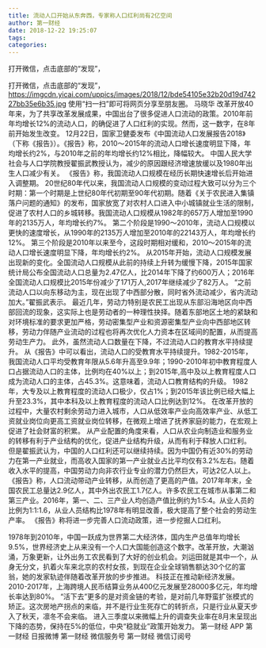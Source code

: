 ```yaml
---
title: 流动人口开始从东奔西，专家称人口红利尚有2亿空间
author: 第一财经
date: 2018-12-22 19:25:07
tags: 
categories: 
---
```

打开微信，点击底部的“发现”，
<!-- more -->
打开微信，点击底部的“发现”，
https://imgcdn.yicai.com/uppics/images/2018/12/bde54105e32b20d19d74227bb35e6b35.jpg
使用“扫一扫”即可将网页分享至朋友圈。
马晓华
改革开放40年来，为了共享改革发展成果，中国出台了很多促进人口流动的政策。2010年前年均增长12%的流动人口，的确促进了人口红利的实现。然而，这一数字，在8年前开始发生改变。
12月22日，国家卫健委发布《中国流动人口发展报告2018》（下称《报告》）。《报告》称，2010～2015年的流动人口增长速度明显下降，年均增长约2%，与2010年之前的年均增长约12%相比，降幅较大。
中国人民大学社会与人口学院教授翟振武教授认为，减少的原因跟经济增速放缓以及1980年出生人口减少有关。
《报告》称，我国流动人口规模在经历长期快速增长后开始进入调整期。
20世纪80年代以来，我国流动人口规模的变动过程大致可以分为三个时期：第一个时期是上世纪80年代初期至90年代初期。随着《关于农民进入集镇落户问题的通知》的发布，国家放宽了对农村人口进入中小城镇就业生活的限制，促进了农村人口的乡城转移。我国流动人口规模从1982年的657万人增加至1990年的2135万人，年均增长约7%。
第二个阶段是1990～2010年，流动人口规模以更快的速度增长，从1990年的2135万人增加至2010年的22143万人，年均增长约12%。
第三个阶段是2010年以来至今，这段时期相对缓和，2010～2015年的流动人口增长速度明显下降，年均增长约2%。
从2015年开始，流动人口规模发展出现新的变化。全国流动人口规模从此前的持续上升转为缓慢下降，2015年国家统计局公布全国流动人口总量为2.47亿人，比2014年下降了约600万人；2016年全国流动人口规模比2015年份减少了171万人,2017年继续减少了82万人。
“之前流动人口以向东移动为主，现在出现了中西部分散，同时省外流动减少，省内流动加大。”翟振武表示。
最近几年，劳动力特别是农民工出现从东部沿海地区向中西部回流的现象，这实际上也是劳动者的一种理性抉择。随着东部地区土地的紧缺和对环境标准的要求更加严格，劳动密集型产业和资源密集型产业向中西部地区转移，劳动力伴随产业流动的过程也将再次优化人力资本在区域间的配置，从而提高劳动生产力。
此外，虽然流动人口数量在下降，不过流动人口的教育水平持续提升。
从《报告》中可以看出，流动人口的受教育水平持续提升。1982-2015年，我国流动人口平均受教育年限从5.6年升高至9.9年；1990-2010年初中教育程度人口占据流动人口的主体，比例均在40%以上；到2015年,高中及以上教育程度人口成为流动人口的主体，占45.3%。这意味着，流动人口教育结构的升级。
1982年，大专及以上教育程度的流动人口极少，仅占1%；到2015年该比例已经大幅上升至23.3%，其中本科及以上教育程度的流动人口比例达到12%。
在改革开放的过程中，大量农村剩余劳动力进入城市，人口从低效率产业向高效率产业、从低工资就业岗位向更高工资就业岗位转移，在微观上增进了抚养家庭的能力，在宏观上促进了社会财富的积累。
从产业配置的角度来看，人口从农业向制造业和服务业的转移有利于产业结构的优化，促进产业结构升级，从而有利于释放人口红利。
但是翟振武认为，中国的人口红利还可以继续持续。因为中国仍有近30%的劳动力在第一产业就业，而高收入国家的第一产业就业占比平均仅有3.2%左右。随着收入水平的提高，中国劳动力向非农行业专业的潜力仍然巨大，可达2亿人以上。
《报告》称，人口流动带动产业转移，从而创造了更高的产值。2017年年末，全国农民工总量达2.9亿人，其中外出农民工1.7亿人。许多农民工在城市从事第二和第三产业。2016年，第一、二、三产业人均创造产值比例约为1:5:4。从业人员的比例为1:1:1.6，从业人员结构比1978年有明显改善，极大提高了整个社会的劳动生产率。
《报告》称将进一步完善人口流动政策，进一步挖掘人口红利。
 
 
1978年到2010年，中国一跃成为世界第二大经济体，国内生产总值年均增长9.5%，世界经济史上从来没有一个人口大国能创造这个数字。改革开放，大潮汹涌，万象更新，让外出务工农民看到了大好的创业机会。刘运田就是其中一个，从身无分文，扒着火车来北京的农村女孩，到现在企业全球销售额达30个亿的富翁，她的发家轨迹伴随着改革开放的步步推进。
科技正在推动新经济发展。
2010-2017年，上海跨境人民币结算业务从400亿元发展至28000多亿元，年均增长率达到80%。
“活下去”更多的是对资金链的考验，是对前几年野蛮扩张模式的矫正。这次房地产拐点的来临，并不是行业生死存亡的转折点，只是行业从夏天步入了秋天，凛冬不会来临。
进入三季度以来微幅上升的调查失业率在8月末呈现出下降的态势，保持在5%的低位，中央“稳就业”政策开始发力。
第一财经
APP
第一财经
日报微博
第一财经
微信服务号
第一财经
微信订阅号
